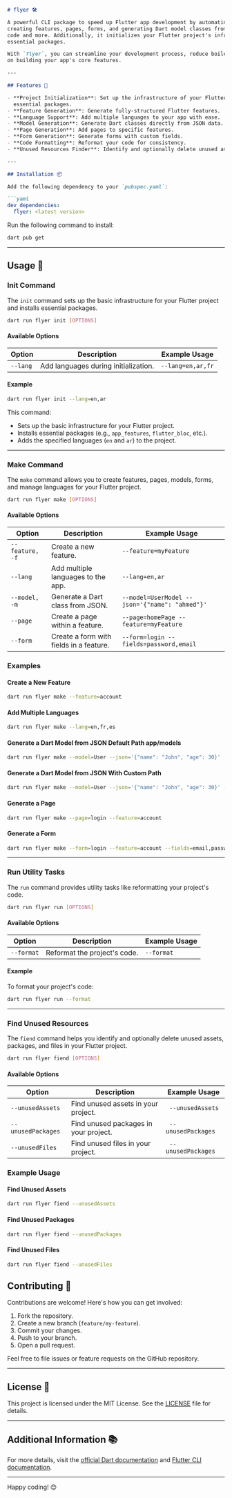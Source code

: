```markdown
# flyer 🛠️

A powerful CLI package to speed up Flutter app development by automating repetitive tasks like
creating features, pages, forms, and generating Dart model classes from JSON and and reformatting
code and more. Additionally, it initializes your Flutter project's infrastructure and installs
essential packages.

With `flyer`, you can streamline your development process, reduce boilerplate code, and focus
on building your app's core features.

---

## Features 🚀

- **Project Initialization**: Set up the infrastructure of your Flutter project and install
  essential packages.
- **Feature Generation**: Generate fully-structured Flutter features.
- **Language Support**: Add multiple languages to your app with ease.
- **Model Generation**: Generate Dart classes directly from JSON data.
- **Page Generation**: Add pages to specific features.
- **Form Generation**: Generate forms with custom fields.
- **Code Formatting**: Reformat your code for consistency.
- **Unused Resources Finder**: Identify and optionally delete unused assets, packages, and files.

---

## Installation 📦

Add the following dependency to your `pubspec.yaml`:

```yaml
dev_dependencies:
  flyer: <latest version>
```

Run the following command to install:

```bash
dart pub get
```

---

## Usage 📝

### Init Command

The `init` command sets up the basic infrastructure for your Flutter project and installs essential
packages.

```bash
dart run flyer init [OPTIONS]
```

#### Available Options

| Option   | Description                          | Example Usage     |
|----------|--------------------------------------|-------------------|
| `--lang` | Add languages during initialization. | `--lang=en,ar,fr` |

#### Example

```bash
dart run flyer init --lang=en,ar
```

This command:

- Sets up the basic infrastructure for your Flutter project.
- Installs essential packages (e.g., `app_features`, `flutter_bloc`, etc.).
- Adds the specified languages (`en` and `ar`) to the project.

---

### Make Command

The `make` command allows you to create features, pages, models, forms, and manage languages for
your Flutter project.

```bash
dart run flyer make [OPTIONS]
```

#### Available Options

| Option          | Description                             | Example Usage                                  |
|-----------------|-----------------------------------------|------------------------------------------------|
| `--feature, -f` | Create a new feature.                   | `--feature=myFeature`                          |
| `--lang`        | Add multiple languages to the app.      | `--lang=en,ar`                                 |
| `--model, -m`   | Generate a Dart class from JSON.        | `--model=UserModel --json='{"name": "ahmed"}'` |
| `--page`        | Create a page within a feature.         | `--page=homePage --feature=myFeature`          |
| `--form`        | Create a form with fields in a feature. | `--form=login --fields=password,email`         |

### Examples

#### Create a New Feature

```bash
dart run flyer make --feature=account
```

#### Add Multiple Languages

```bash
dart run flyer make --lang=en,fr,es
```

#### Generate a Dart Model from JSON Default Path app/models

```bash
dart run flyer make --model=User --json='{"name": "John", "age": 30}'
```

#### Generate a Dart Model from JSON With Custom Path

```bash
dart run flyer make --model=User --json='{"name": "John", "age": 30}' --path=custom_path
```

#### Generate a Page

```bash
dart run flyer make --page=login --feature=account
```

#### Generate a Form

```bash
dart run flyer make --form=login --feature=account --fields=email,password
```

---

### Run Utility Tasks

The `run` command provides utility tasks like reformatting your project's code.

```bash
dart run flyer run [OPTIONS]
```

#### Available Options

| Option     | Description                  | Example Usage |
|------------|------------------------------|---------------|
| `--format` | Reformat the project's code. | `--format`    |

#### Example

To format your project's code:

```bash
dart run flyer run --format
```

---

### Find Unused Resources

The `fiend` command helps you identify and optionally delete unused assets, packages, and files in
your Flutter project.

```bash
dart run flyer fiend [OPTIONS]
```

#### Available Options

| Option             | Description                           | Example Usage       |
|--------------------|---------------------------------------|---------------------|
| `--unusedAssets`   | Find unused assets in your project.   | ` --unusedAssets`   |
| `--unusedPackages` | Find unused packages in your project. | ` --unusedPackages` |
| `--unusedFiles`    | Find unused files in your project.    | ` --unusedPackages` |

### Example Usage

#### Find Unused Assets

```bash
dart run flyer fiend --unusedAssets
```

#### Find Unused Packages

```bash
dart run flyer fiend --unusedPackages
```

#### Find Unused Files

```bash
dart run flyer fiend --unusedFiles
```

## Contributing 🤝

Contributions are welcome! Here's how you can get involved:

1. Fork the repository.
2. Create a new branch (`feature/my-feature`).
3. Commit your changes.
4. Push to your branch.
5. Open a pull request.

Feel free to file issues or feature requests on the GitHub repository.

---

## License 📄

This project is licensed under the MIT License. See the [LICENSE](LICENSE) file for details.

---

## Additional Information 📚

For more details, visit the [official Dart documentation](https://dart.dev/guides)
and [Flutter CLI documentation](https://flutter.dev/docs).

---

Happy coding! 😊

```
